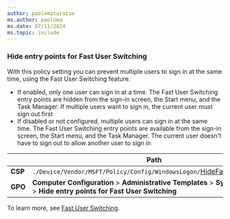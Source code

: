 ```yaml
---
author: paolomatarazzo
ms.author: paoloma
ms.date: 07/11/2024
ms.topic: include
---
```


### Hide entry points for Fast User Switching

With this policy setting you can prevent multiple users to sign in at the same time, using the Fast User Switching feature.

- If enabled, only one user can sign in at a time. The Fast User Switching entry points are hidden from the sign-in screen, the Start menu, and the Task Manager. If multiple users want to sign in, the current user must sign out first
- If disabled or not configured, multiple users can sign in at the same time. The Fast User Switching entry points are available from the sign-in screen, the Start menu, and the Task Manager. The current user doesn't have to sign out to allow another user to sign in

|  | Path |
|--|--|
| **CSP** | `./Device/Vendor/MSFT/Policy/Config/WindowsLogon/`[HideFastUserSwitching](/windows/client-management/mdm/policy-csp-windowslogon#hidefastuserswitching) |
| **GPO** | **Computer Configuration** > **Administrative Templates** > **System** > **Logon** > **Hide entry points for Fast User Switching** |

To learn more, see [Fast User Switching](/windows/win32/shell/fast-user-switching).
